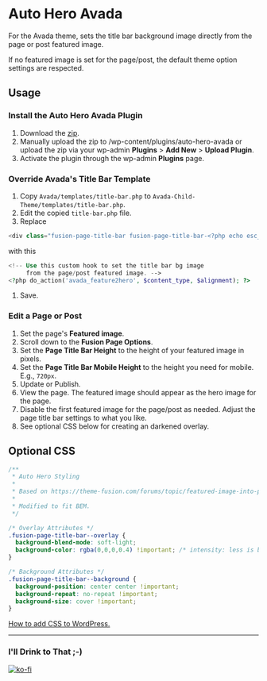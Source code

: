 # Auto Hero Avada

 For the Avada theme, sets the title bar background image directly from the page or post featured image.

 If no featured image is set for the page/post, the default theme option settings are respected.

## Usage

### Install the Auto Hero Avada Plugin

1. Download the [zip](auto-hero-avada.zip).
1. Manually upload the zip to /wp-content/plugins/auto-hero-avada or upload the zip via your wp-admin **Plugins** > **Add New** > **Upload Plugin**.
1. Activate the plugin through the wp-admin **Plugins** page.

### Override Avada's Title Bar Template

1. Copy `Avada/templates/title-bar.php` to `Avada-Child-Theme/templates/title-bar.php`.
1. Edit the copied `title-bar.php` file.
1. Replace
```php
<div class="fusion-page-title-bar fusion-page-title-bar-<?php echo esc_attr( $content_type ); ?> fusion-page-title-bar-<?php echo esc_attr( $alignment ); ?>">
```
with this
```php
<!-- Use this custom hook to set the title bar bg image 
     from the page/post featured image. -->
<?php do_action('avada_feature2hero', $content_type, $alignment); ?>
```
1. Save.

### Edit a Page or Post

1. Set the page's **Featured image**.
1. Scroll down to the **Fusion Page Options**.
1. Set the **Page Title Bar Height** to the height of your featured image in pixels.
1. Set the **Page Title Bar Mobile Height** to the height you need for mobile. E.g., `720px`.
1. Update or Publish.
1. View the page. The featured image should appear as the hero image for the page.
1. Disable the first featured image for the page/post as needed. Adjust the page title bar settings to what you like.
1. See optional CSS below for creating an darkened overlay.

## Optional CSS

```css
/**
 * Auto Hero Styling
 *
 * Based on https://theme-fusion.com/forums/topic/featured-image-into-page-title-bar-background/ 
 *
 * Modified to fit BEM.
 */

/* Overlay Attributes */
.fusion-page-title-bar--overlay { 
  background-blend-mode: soft-light; 
  background-color: rgba(0,0,0,0.4) !important; /* intensity: less is brighter; more is darker */
}

/* Background Attributes */
.fusion-page-title-bar--background {
  background-position: center center !important; 
  background-repeat: no-repeat !important;
  background-size: cover !important; 
}
```

[How to add CSS to WordPress.](https://medium.com/@marklchaves/adding-custom-css-to-your-wordpress-website-how-to-guide-a50b474af36d)

---

### I'll Drink to That ;-)
[![ko-fi](https://www.ko-fi.com/img/githubbutton_sm.svg)](https://ko-fi.com/D1D7YARD)